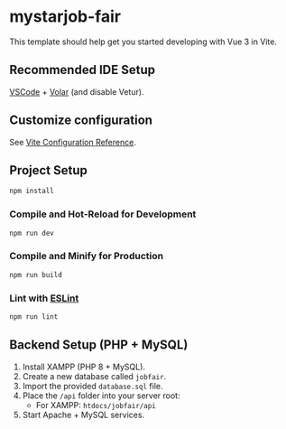 # mystarjob-fair

This template should help get you started developing with Vue 3 in Vite.

## Recommended IDE Setup

[VSCode](https://code.visualstudio.com/) + [Volar](https://marketplace.visualstudio.com/items?itemName=Vue.volar) (and disable Vetur).

## Customize configuration

See [Vite Configuration Reference](https://vite.dev/config/).

## Project Setup

```sh
npm install
```

### Compile and Hot-Reload for Development

```sh
npm run dev
```

### Compile and Minify for Production

```sh
npm run build
```

### Lint with [ESLint](https://eslint.org/)

```sh
npm run lint
```

## Backend Setup (PHP + MySQL)

1. Install XAMPP (PHP 8 + MySQL).
2. Create a new database called `jobfair`.
3. Import the provided `database.sql` file.
4. Place the `/api` folder into your server root:
   - For XAMPP: `htdocs/jobfair/api`
5. Start Apache + MySQL services.
